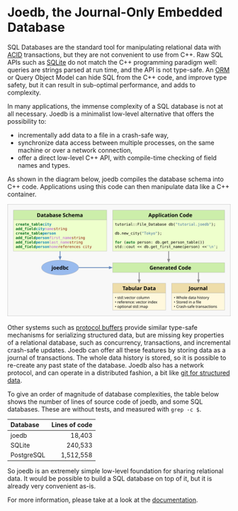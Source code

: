 # Joedb, the Journal-Only Embedded Database

SQL Databases are the standard tool for manipulating relational data with
[ACID](https://en.wikipedia.org/wiki/ACID) transactions, but they are not
convenient to use from C++. Raw SQL APIs such as
[SQLite](https://www.sqlite.org/cintro.html) do not match the C++ programming
paradigm well: queries are strings parsed at run time, and the API is not
type-safe. An
[ORM](https://en.wikipedia.org/wiki/Object%E2%80%93relational_mapping) or Query
Object Model can hide SQL from the C++ code, and improve type safety, but it
can result in sub-optimal performance, and adds to complexity.

In many applications, the immense complexity of a SQL database is not at all
necessary. Joedb is a minimalist low-level alternative that offers the
possibility to:

 - incrementally add data to a file in a crash-safe way,
 - synchronize data access between multiple processes, on the same machine or
   over a network connection,
 - offer a direct low-level C++ API, with compile-time checking of field names
   and types.

As shown in the diagram below, joedb compiles the database schema into C++
code. Applications using this code can then manipulate data like a C++
container.

![Diagram](doc/source/images/joedb.svg)

Other systems such as [protocol buffers](https://protobuf.dev/) provide similar
type-safe mechanisms for serializing structured data, but are missing key
properties of a relational database, such as concurrency, transactions, and
incremental crash-safe updates. Joedb can offer all these features by storing
data as a journal of transactions. The whole data history is stored, so it is
possible to re-create any past state of the database. Joedb also has a network
protocol, and can operate in a distributed fashion, a bit like [git for
structured data](https://www.remi-coulom.fr/joedb/concurrency.html).

To give an order of magnitude of database complexities, the table below shows
the number of lines of source code of joedb, and some SQL databases. These are
without tests, and measured with ``grep -c $``.

|Database  |Lines of code|
|:---------|------------:|
|joedb     |       18,403|
|SQLite    |      240,533|
|PostgreSQL|    1,512,558|

So joedb is an extremely simple low-level foundation for sharing relational
data. It would be possible to build a SQL database on top of it, but it is
already very convenient as-is.

For more information, please take at a look at the
[documentation](https://www.remi-coulom.fr/joedb/intro.html).
